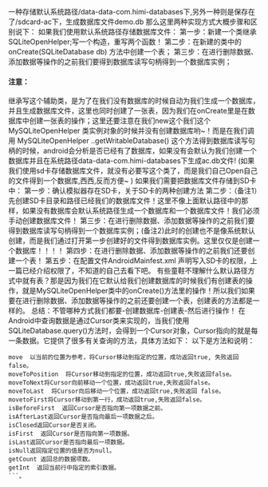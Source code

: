 一种存储默认系统路径/data-data-com.himi-databases下,另外一种则是保存在了/sdcard-ac下，生成数据库文件demo.db
那么这里两种实现方式大概步骤和区别说下：
如果我们使用默认系统路径存储数据库文件：
第一步：新建一个类继承SQLiteOpenHelper;写一个构造，重写两个函数！
第二步：在新建的类中的onCreate(SQLiteDatabase db) 方法中创建一个表；
第三步：在进行删除数据、添加数据等操作的之前我们要得到数据库读写句柄得到一个数据库实例；
#### 注意： 
继承写这个辅助类，是为了在我们没有数据库的时候自动为我们生成一个数据库，并且生成数据库文件，这里也同时创建了一张表，因为我们在onCreate里是在数据库中创建一张表的操作；这里还要注意在我们new这个我们这个MySQLiteOpenHelper 类实例对象的时候并没有创建数据库哟~！而是在我们调用 MySQLiteOpenHelper ..getWritableDatabase() 这个方法得到数据库读写句柄的时候，android会分析是否已经有了数据库，如果没有会默认为我们创建一个数据库并且在系统路径data-data-com.himi-databases下生成ac.db文件!
(如果我们使用sd卡存储数据库文件，就没有必要写这个类了，而是我们自己Open自己的文件得到一个数据库,西西,反而方便~ )
如果我们需要把数据库文件存储到SD卡中：
第一步：确认模拟器存在SD卡，关于SD卡的两种创建方法
第二步：（备注1）先创建SD卡目录和路径已经我们的数据库文件！这里不像上面默认路径中的那样，如果没有数据库会默认系统路径生成一个数据库和一个数据库文件！我们必须手动创建数据库文件！
第三步：在进行删除数据、添加数据等操作的之前我们要得到数据库读写句柄得到一个数据库实例；(备注2)此时的创建也不是像系统默认创建，而是我们通过打开第一步创建好的文件得到数据库实例。这里仅仅是创建一个数据库！！！！
第四步：在进行删除数据、添加数据等操作的之前我们还要创建一个表！
第五步：在配置文件AndroidMainfest.xml 声明写入SD卡的权限，上一篇已经介绍权限了，不知道的自己去看下吧。
有些童鞋不理解什么默认路径方式中就有表？那是因为我们在它默认给我们创建数据库的时候我们有创建表的操作，就是MySQLiteOpenHelper类中的onCreate()方法里的操作！所以我们如果要在进行删除数据、添加数据等操作的之前还要创建一个表，创建表的方法都是一样的。
总结：不管哪种方式我们都要-创建数据库-创建表-然后进行操作！
在Android中查询数据是通过Cursor类来实现的，当我们使用SQLiteDatabase.query()方法时，会得到一个Cursor对象，Cursor指向的就是每一条数据。它提供了很多有关查询的方法，具体方法如下：
以下是方法和说明：
```  
move  以当前的位置为参考，将Cursor移动到指定的位置，成功返回true, 失败返回false。
moveToPosition  将Cursor移动到指定的位置，成功返回true,失败返回false。
moveToNext将Cursor向前移动一个位置，成功返回true,失败返回false。
moveToLast  将Cursor向后移动一个位置，成功返回true,失败返回 false。
movetoFirst将Cursor移动到第一行，成功返回true,失败返回false。
isBeforeFirst  返回Cursor是否指向第一项数据之前。
isAfterLast返回Cursor是否指向最后一项数据之后。
isClosed返回Cursor是否关闭。
isFirst  返回Cursor是否指向第一项数据。
isLast返回Cursor是否指向最后一项数据。
isNull返回指定位置的值是否为null。
getCount 返回总的数据项数。
getInt  返回当前行中指定的索引数据。
```。